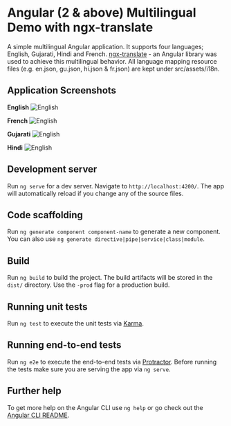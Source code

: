 # Angular (2 & above) Multilingual Demo with ngx-translate

A simple multilingual Angular application. It supports four languages; English, Gujarati, Hindi and French. [ngx-translate](https://github.com/ngx-translate) - an Angular library was used to achieve this multilingual behavior. All language mapping resource files (e.g. en.json, gu.json, hi.json & fr.json) are kept under src/assets/i18n.

## Application Screenshots

**English**
![English](../master/docs/en_screenshot.png)

**French**
![English](../master/docs/fr_screenshot.png)

**Gujarati**
![English](../master/docs/gu_screenshot.png)

**Hindi**
![English](../master/docs/hi_screenshot.png)

## Development server

Run `ng serve` for a dev server. Navigate to `http://localhost:4200/`. The app will automatically reload if you change any of the source files.

## Code scaffolding

Run `ng generate component component-name` to generate a new component. You can also use `ng generate directive|pipe|service|class|module`.

## Build

Run `ng build` to build the project. The build artifacts will be stored in the `dist/` directory. Use the `-prod` flag for a production build.

## Running unit tests

Run `ng test` to execute the unit tests via [Karma](https://karma-runner.github.io).

## Running end-to-end tests

Run `ng e2e` to execute the end-to-end tests via [Protractor](http://www.protractortest.org/).
Before running the tests make sure you are serving the app via `ng serve`.

## Further help

To get more help on the Angular CLI use `ng help` or go check out the [Angular CLI README](https://github.com/angular/angular-cli/blob/master/README.md).

